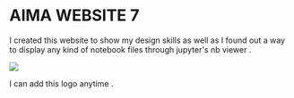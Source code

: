 # AIMA WEBSITE 7

I created this website to show my design skills as well as I found out a way to display any kind of notebook files through jupyter's nb viewer .

![](http://aima.cs.berkeley.edu/aima_logo.png)

I can add this logo anytime .

